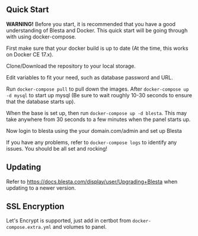 ## Quick Start

<p><b>WARNING!</b> Before you start, it is recommended that you have a good understanding of Blesta and Docker. This quick start will be going through with using docker-compose.</p>

First make sure that your docker build is up to date (At the time, this works on Docker CE 17.x).


Clone/Download the repository to your local storage.



Edit variables to fit your need, such as database password and URL.


Run `docker-compose pull` to pull down the images. After `docker-compose up -d mysql` to start up mysql (Be sure to wait roughly 10-30 seconds to ensure that the database starts up).


When the base is set up, then run `docker-compose up -d blesta`. This may take anywhere from 30 seconds to a few minutes when the panel starts up.



Now login to blesta using the your domain.com/admin and set up Blesta



If you have any problems, refer to `docker-compose logs` to identify any issues.
You should be all set and rocking!

## Updating

Refer to https://docs.blesta.com/display/user/Upgrading+Blesta when updating to a newer version.


## SSL Encryption

Let's Encrypt is supported, just add in certbot from `docker-compose.extra.yml` and volumes to panel.